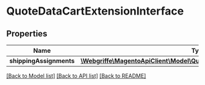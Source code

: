 # QuoteDataCartExtensionInterface

## Properties
Name | Type | Description | Notes
------------ | ------------- | ------------- | -------------
**shippingAssignments** | [**\Webgriffe\MagentoApiClient\Model\QuoteDataShippingAssignmentInterface[]**](QuoteDataShippingAssignmentInterface.md) |  | [optional] 

[[Back to Model list]](../README.md#documentation-for-models) [[Back to API list]](../README.md#documentation-for-api-endpoints) [[Back to README]](../README.md)


